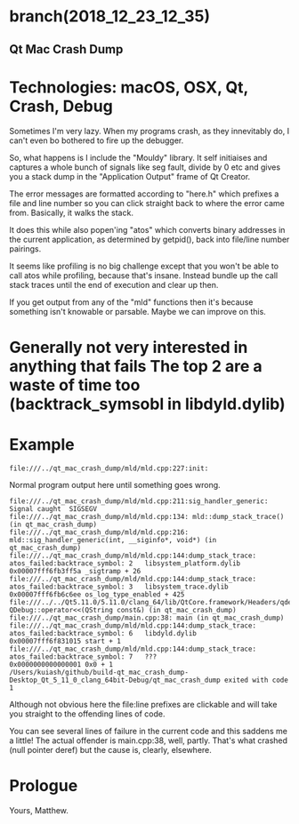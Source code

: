 branch(2018_12_23_12_35)
=======
## Qt Mac Crash Dump

# Technologies: macOS, OSX, Qt, Crash, Debug

Sometimes I'm very lazy. When my programs crash, as they innevitably do, I can't even bo bothered to fire up the debugger.

So, what happens is I include the "Mouldy" library. It self initiaises and captures a whole bunch of signals like seg fault, divide by 0 etc and gives you a stack dump in the "Application Output" frame of Qt Creator.

The error messages are formatted according to "here.h" which prefixes a file and line number so you can click straight back to where the error came from. Basically, it walks the stack.

It does this while also popen'ing "atos" which converts binary addresses in the current application, as determined by getpid(), back into file/line number pairings.

It seems like profiling is no big challenge except that you won't be able to call atos while profiling, because that's insane. Instead bundle up the call stack traces until the end of execution and clear up then.

If you get output from any of the "mld" functions then it's because something isn't knowable or parsable. Maybe we can improve on this.

Generally not very interested in anything that fails
The top 2 are a waste of time too (backtrack_symsobl in libdyld.dylib)
=======
# Example
```
file:///../qt_mac_crash_dump/mld/mld.cpp:227:init:
```
Normal program output here until something goes wrong.
```
file:///../qt_mac_crash_dump/mld/mld.cpp:211:sig_handler_generic: Signal caught  SIGSEGV
file:///../qt_mac_crash_dump/mld/mld.cpp:134: mld::dump_stack_trace() (in qt_mac_crash_dump) 
file:///../qt_mac_crash_dump/mld/mld.cpp:216: mld::sig_handler_generic(int, __siginfo*, void*) (in qt_mac_crash_dump) 
file:///../qt_mac_crash_dump/mld/mld.cpp:144:dump_stack_trace: atos_failed:backtrace_symbol: 2   libsystem_platform.dylib            0x00007fff6fb3ff5a _sigtramp + 26
file:///../qt_mac_crash_dump/mld/mld.cpp:144:dump_stack_trace: atos_failed:backtrace_symbol: 3   libsystem_trace.dylib               0x00007fff6fb6c6ee os_log_type_enabled + 425
file:///../../Qt5.11.0/5.11.0/clang_64/lib/QtCore.framework/Headers/qdebug.h:155: QDebug::operator<<(QString const&) (in qt_mac_crash_dump) 
file:///../qt_mac_crash_dump/main.cpp:38: main (in qt_mac_crash_dump) 
file:///../qt_mac_crash_dump/mld/mld.cpp:144:dump_stack_trace: atos_failed:backtrace_symbol: 6   libdyld.dylib                       0x00007fff6f831015 start + 1
file:///../qt_mac_crash_dump/mld/mld.cpp:144:dump_stack_trace: atos_failed:backtrace_symbol: 7   ???                                 0x0000000000000001 0x0 + 1
/Users/kuiash/github/build-qt_mac_crash_dump-Desktop_Qt_5_11_0_clang_64bit-Debug/qt_mac_crash_dump exited with code 1
```
Although not obvious here the file:line prefixes are clickable and will take you straight to the offending lines of code.

You can see several lines of failure in the current code and this saddens me a little! The actual offender is main.cpp:38, well, partly. That's what crashed (null pointer deref) but the cause is, clearly, elsewhere.

# Prologue
Yours,
  Matthew.

